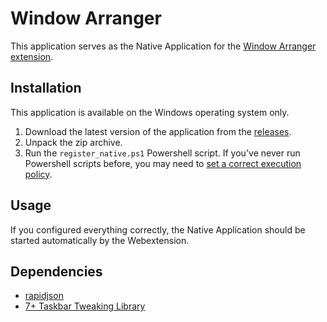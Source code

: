 # Window Arranger

This application serves as the Native Application for the [Window Arranger extension](https://github.com/pragacz/window-arranger-webext).

## Installation

This application is available on the Windows operating system only.

1. Download the latest version of the application from the [releases](https://github.com/pragacz/window-arranger-native/releases/).
2. Unpack the zip archive.
3. Run the `register_native.ps1` Powershell script. If you've never run Powershell scripts before, you may need to [set a correct execution policy](https://docs.microsoft.com/en-us/powershell/module/microsoft.powershell.security/set-executionpolicy?view=powershell-7#example-1--set-an-execution-policy).

## Usage

If you configured everything correctly, the Native Application should be started automatically by the Webextension.

## Dependencies

- [rapidjson](https://rapidjson.org/)
- [7+ Taskbar Tweaking Library](https://rammichael.com/7-taskbar-tweaking-library)
